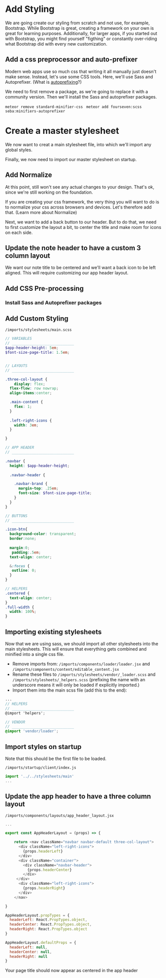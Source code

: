 # Add Styling

We are going create our styling from scratch and not use, for example, Bootstrap.  While Bootstrap is great, creating a framework on your own is great for learning purposes.  Additionally, for larger apps, if you started out with Bootstrap, you might find yourself "figthing" or constantly over-riding what Bootstrap did with every new customization.

## Add a css preprocessor and auto-prefixer
Modern web apps use so much css that writing it all manually just doesn't make sense.  Instead, let's use some CSS tools.  Here, we'll use Sass and Autoprefixer. (What is [autoprefixing](https://css-tricks.com/autoprefixer/)?)

We need to first remove a package, as we're going to replace it with a community version. Then we'll install the Sass and autoprefixer packages.

``` meteor remove standard-minifier-css ```
```  meteor add fourseven:scss seba:minifiers-autoprefixer ```

# Create a master stylesheet
We now want to creat a main stylesheet file, into which we'll import any global styles.

Finally, we now need to import our master stylesheet on startup.

## Add Normalize
At this point, still won't see any actual changes to your design.  That's ok, since we're still working on the foundation.  

If you are creating your css framework, the very thing you will want to do is to normalize your css across browsers and devices.  Let's therefore add  that.  (Learn more about Normalize)




Next, we want to add a back button to our header.  But to do that, we need to first customize the layout a bit, to center the title and make room for icons on each side.

## Update the note header to have a custom 3 column layout

We want our note title to be centered and we'll want a back icon to be left aligned. This will require customizing our app header layout. 


## Add CSS Pre-processing

### Install Sass and Autoprefixer packages




## Add Custom Styling

``` /imports/stylesheets/main.scss ```

```scss
// VARIABLES
// ____________________________
$app-header-height: 5em;
$font-size-page-title: 1.5em;


// LAYOUTS
// ____________________________

.three-col-layout {
	display: flex;
  flex-flow: row nowrap;
  align-items:center;

  .main-content {
  	flex: 1;
  }
  
  .left-right-icons {
    width: 3em;
  }

}

// APP HEADER
// ____________________________

.navbar {
  height: $app-header-height;
 
  .navbar-header {

    .navbar-brand {
      margin-top: .25em;
      font-size: $font-size-page-title;
    }
  }
}

// BUTTONS
// ____________________________

.icon-btn{
  background-color: transparent;
  border:none;
  
  margin:0;
   padding:.5em;
  text-align: center;

  &:focus {
   outline: 0;
  }
}

// HELPERS
.centered {
  text-align: center;
}
.full-width {
  width: 100%;
}
```

## Importing existing stylesheets
Now that we are using sass, we should import all other stylesheets into the main stylesheets.  This will ensure that everything gets combined and minified into a single css file.

- Remove imports from: ``` /imports/components/loader/loader.jsx ``` and ``` /imports/components/content/editable_content.jsx ```
- Rename these files to ``` /imports/stylesheets/vendor/_loader.scss ``` and  ``` /imports/stylesheets/_helpers.scss ``` (prefixing the name with an underscore means it will only be loaded if explicitly imported.)
- Import them into the main scss file (add this to the end):

```scss
...
// HELPERS
// ____________________________
@import 'helpers';

// VENDOR
// ____________________________
@import 'vendor/loader';

```

## Import styles on startup
Note that this should be the first file to be loaded.

``` /imports/startup/client/index.js ```

```js
import '../../stylesheets/main'
...
```




## Update the app header to have a three column layout

``` /imports/components/layouts/app_header_layout.jsx ```

```js
...

export const AppHeaderLayout = (props) => {

	return <nav className="navbar navbar-default three-col-layout">
      <div className="left-right-icons">
	    {props.headerLeft}
	  </div>
	  <div className="container">
	    <div className="navbar-header">
	      {props.headerCenter}
	    </div>
	 </div>
      <div className="left-right-icons">
	    {props.headerRight}
	  </div>
	</nav>

}

AppHeaderLayout.propTypes = {
  headerLeft: React.PropTypes.object,
  headerCenter: React.PropTypes.object,
  headerRight: React.PropTypes.object
}

AppHeaderLayout.defaultProps = { 
  headerLeft: null,
  headerCenter: null,
  headerRight: null
}
```

Your page title should now appear as centered in the app header




